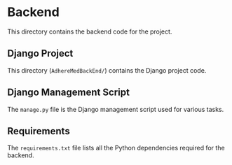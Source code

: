 # Backend

This directory contains the backend code for the project.

## Django Project

This directory (`AdhereMedBackEnd/`) contains the Django project code.

## Django Management Script

The `manage.py` file is the Django management script used for various tasks.

## Requirements

The `requirements.txt` file lists all the Python dependencies required for the backend.

